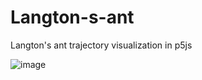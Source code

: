 # Langton-s-ant
Langton's ant trajectory visualization in p5js


![image](https://github.com/dalvagon/Langton-s-ant/assets/75310583/c409bef4-6970-4c1e-8463-526bebfffbe0)
